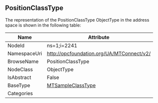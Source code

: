<!-- objecttype -->
## PositionClassType
  
<!-- end of text -->
The representation of the PositionClassType ObjectType in the address space is shown in the following table:  

|Name|Attribute|
|---|---|
|NodeId|ns=1;i=2241|
|NamespaceUri|http://opcfoundation.org/UA/MTConnect/v2/|
|BrowseName|PositionClassType|
|NodeClass|ObjectType|
|IsAbstract|False|
|BaseType|[MTSampleClassType](../../ObjectTypes/MTSampleClassType/readme.md)|
|Categories||

